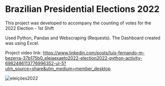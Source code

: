 # Brazilian Presidential Elections 2022

This project was developed to accompany the counting of votes for the 2022 Election - 1st Shift

Used Python, Pandas and Webscraping (Requests). The Dashboard created was using Excel.

Project video link:
https://www.linkedin.com/posts/luis-fernando-m-bezerra-37b175b0_eleiaexaeto2022-election2022-python-activity-6982486113776996352-ul-5?utm_source=share&utm_medium=member_desktop

![eleições2022](https://user-images.githubusercontent.com/91624923/193481962-382119db-d9da-4d8e-b12d-86d8892625b8.png)
